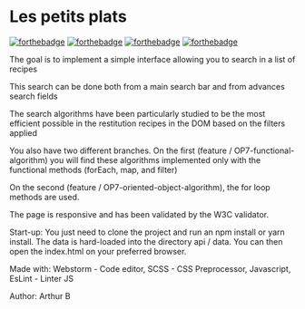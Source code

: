 # Les petits plats

[![forthebadge](https://forthebadge.com/images/badges/powered-by-electricity.svg)](https://forthebadge.com)
[![forthebadge](https://forthebadge.com/images/badges/validated-html5.svg)](https://forthebadge.com)
[![forthebadge](https://forthebadge.com/images/badges/uses-css.svg)](https://forthebadge.com)
[![forthebadge](https://forthebadge.com/images/badges/made-with-javascript.svg)](https://forthebadge.com)

The goal is to implement a simple interface allowing you to search in a list of recipes

This search can be done both from a main search bar and from advances search fields

The search algorithms have been particularly studied to be the most efficient possible in the restitution
recipes in the DOM based on the filters applied

You also have two different branches. On the first (feature / OP7-functional-algorithm) you will find these algorithms implemented only with the functional methods
(forEach, map, and filter)

On the second (feature / OP7-oriented-object-algorithm), the for loop methods are used.

The page is responsive and has been validated by the W3C validator.

Start-up:
You just need to clone the project and run an npm install or yarn install. The data is hard-loaded into the
directory api / data.
You can then open the index.html on your preferred browser.

Made with: Webstorm - Code editor, SCSS - CSS Preprocessor, Javascript, EsLint - Linter JS

Author: Arthur B
